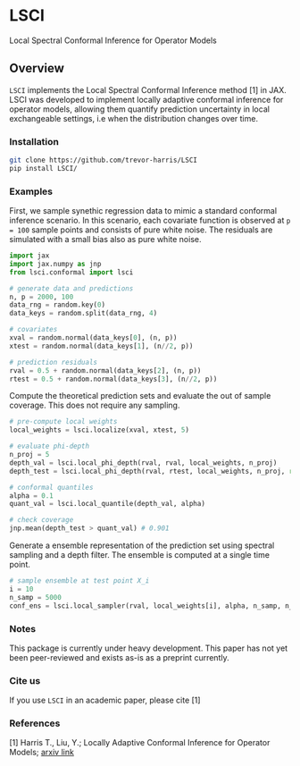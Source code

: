# LSCI

Local Spectral Conformal Inference for Operator Models

## Overview

`LSCI` implements the Local Spectral Conformal Inference method [1] in JAX. LSCI was developed to implement locally adaptive conformal inference for operator models, allowing them quantify prediction uncertainty in local exchangeable settings, i.e when the distribution changes over time.

### Installation
```bash
git clone https://github.com/trevor-harris/LSCI
pip install LSCI/
```
### Examples

First, we sample synethic regression data to mimic a standard conformal inference scenario. In this scenario, each covariate function is observed at `p = 100` sample points and consists of pure white noise. The residuals are simulated with a small bias also as pure white noise.
```python
import jax
import jax.numpy as jnp
from lsci.conformal import lsci

# generate data and predictions
n, p = 2000, 100
data_rng = random.key(0)
data_keys = random.split(data_rng, 4)

# covariates
xval = random.normal(data_keys[0], (n, p))
xtest = random.normal(data_keys[1], (n//2, p))

# prediction residuals
rval = 0.5 + random.normal(data_keys[2], (n, p))
rtest = 0.5 + random.normal(data_keys[3], (n//2, p))
```

Compute the theoretical prediction sets and evaluate the out of sample coverage. This does not require any sampling.
```python
# pre-compute local weights
local_weights = lsci.localize(xval, xtest, 5)

# evaluate phi-depth
n_proj = 5
depth_val = lsci.local_phi_depth(rval, rval, local_weights, n_proj)
depth_test = lsci.local_phi_depth(rval, rtest, local_weights, n_proj, reduce = True)

# conformal quantiles
alpha = 0.1
quant_val = lsci.local_quantile(depth_val, alpha)

# check coverage
jnp.mean(depth_test > quant_val) # 0.901
```

Generate a ensemble representation of the prediction set using spectral sampling and a depth filter. The ensemble is computed at a single time point.
```python
# sample ensemble at test point X_i
i = 10
n_samp = 5000
conf_ens = lsci.local_sampler(rval, local_weights[i], alpha, n_samp, n_proj)
```

### Notes

This package is currently under heavy development. This paper has not yet been peer-reviewed and exists as-is as a preprint currently.

### Cite us

If you use `LSCI` in an academic paper, please cite [1]

### References
<a id='1'>[1]</a>
Harris T., Liu, Y.; 
Locally Adaptive Conformal Inference for Operator Models;
[arxiv link](https://arxiv.org/abs/2507.20975)
